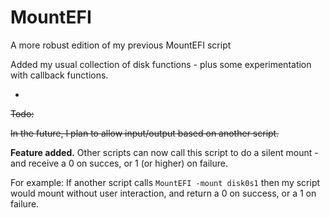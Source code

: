 # MountEFI
A more robust edition of my previous MountEFI script

Added my usual collection of disk functions - plus some experimentation with callback functions.

-

~~Todo:~~

~~In the future, I plan to allow input/output based on another script.~~

__Feature added.__  Other scripts can now call this script to do a silent mount - and receive a 0 on succes, or 1 (or higher) on failure.

For example:  If another script calls `MountEFI -mount disk0s1` then my script would mount without user interaction, and return a 0 on success, or a 1 on failure.
